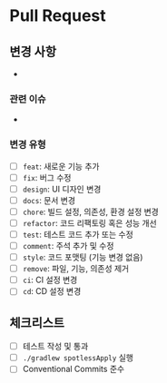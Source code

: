 # Pull Request

## 변경 사항
<!-- 이 PR에서 변경한 내용을 간단히 설명해주세요 -->

-

### 관련 이슈
<!-- 관련된 GitHub 이슈를 연결하세요 (예: Closes #123, Fixes #456) -->

-

### 변경 유형

- [ ] `feat`: 새로운 기능 추가
- [ ] `fix`: 버그 수정
- [ ] `design`: UI 디자인 변경
- [ ] `docs`: 문서 변경
- [ ] `chore`: 빌드 설정, 의존성, 환경 설정 변경
- [ ] `refactor`: 코드 리팩토링 혹은 성능 개선
- [ ] `test`: 테스트 코드 추가 또는 수정
- [ ] `comment`: 주석 추가 및 수정
- [ ] `style`: 코드 포맷팅 (기능 변경 없음)
- [ ] `remove`: 파일, 기능, 의존성 제거
- [ ] `ci`: CI 설정 변경
- [ ] `cd`: CD 설정 변경

## 체크리스트

- [ ] 테스트 작성 및 통과
- [ ] `./gradlew spotlessApply` 실행
- [ ] Conventional Commits 준수